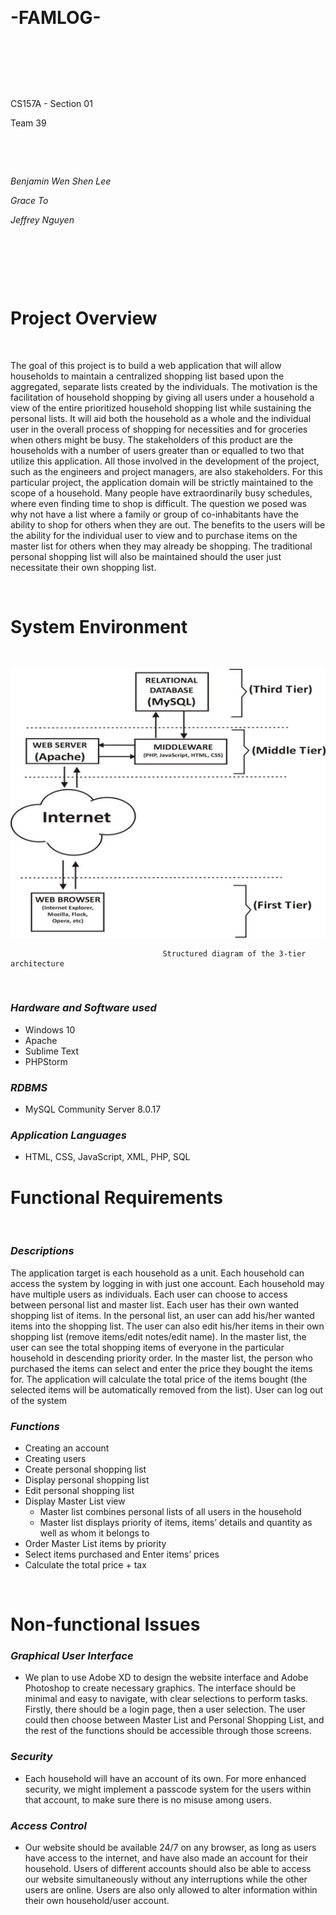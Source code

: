 &nbsp;
# -FAMLOG-
&nbsp;

&nbsp;

&nbsp;

CS157A - Section 01

Team 39

&nbsp;

&nbsp;

*Benjamin Wen Shen Lee*

*Grace To*

*Jeffrey Nguyen*

&nbsp;

&nbsp;

&nbsp;

# Project Overview
&nbsp;

The goal of this project is to build a web application that will allow households to maintain a centralized shopping list based upon the aggregated, separate lists created by the individuals.
The motivation is the facilitation of household shopping by giving all users under a household a view of the entire prioritized household shopping list while sustaining the personal lists. It will aid both the household as a whole and the individual user in the overall process of shopping for necessities and for groceries when others might be busy. The stakeholders of this product are the households with a number of users greater than or equalled to two that utilize this application. All those involved in the development of the project, such as the engineers and project managers, are also stakeholders. For this particular project, the application domain will be strictly maintained to the scope of a household. Many people have extraordinarily busy schedules, where even finding time to shop is difficult. The question we posed was why not have a list where a family or group of co-inhabitants have the ability to shop for others when they are out. The benefits to the users will be the ability for the individual user to view and to purchase items on the master list for others when they may already be shopping. The traditional personal shopping list will also be maintained should the user just necessitate their own shopping list. 


&emsp;

# System Environment
&nbsp;

![3-tier diagram](https://github.com/CS157A-Team39-FAMLOG/project_requirement/blob/master/structured_diagram_update.png)

                                      Structured diagram of the 3-tier architecture
&emsp;
###  *Hardware and Software used*
- Windows 10
- Apache
- Sublime Text
- PHPStorm
###  *RDBMS*
- MySQL Community Server 8.0.17
###  *Application Languages*
- HTML, CSS, JavaScript, XML, PHP, SQL

# Functional Requirements
&nbsp;

###  *Descriptions*
The application target is each household as a unit. Each household can access the system by logging in with just one account. Each household may have multiple users as individuals. Each user can choose to access between personal list and master list. Each user has their own wanted shopping list of items. In the personal list, an user can add his/her wanted items into the shopping list. The user can also edit his/her items in their own shopping list (remove items/edit notes/edit name). In the master list, the user can see the total shopping items of everyone in the particular household in descending priority order. In the master list, the person who purchased the items can select and enter the price they bought the items for. The application will calculate the total price of the items bought (the selected items will be automatically removed from the list). User can log out of the system

###  *Functions*
- Creating an account
- Creating users
- Create personal shopping list
- Display personal shopping list
- Edit personal shopping list
- Display Master List view
	- Master list combines personal lists of all users in the household
	- Master list displays priority of items, items’ details and quantity as well as whom it belongs to
- Order Master List items by priority
- Select items purchased and Enter items’ prices
- Calculate the total price + tax

  
&emsp;

# Non-functional Issues
###  *Graphical User Interface*
- We plan to use Adobe XD to design the website interface and Adobe Photoshop to create necessary graphics. The interface should be minimal and easy to navigate, with clear selections to perform tasks. Firstly, there should be a login page, then a user selection. The user could then choose between Master List and Personal Shopping List, and the rest of the functions should be accessible through those screens.


###  *Security*
- Each household will have an account of its own. For more enhanced security, we might implement a passcode system for the users within that account, to make sure there is no misuse among users.


###  *Access Control*
- Our website should be available 24/7 on any browser, as long as users have access to the internet, and have also made an account for their household. Users of different accounts should also be able to access our website simultaneously without any interruptions while the other users are online. Users are also only allowed to alter information within their own household/user account. 


